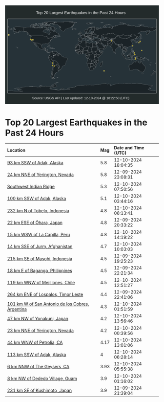 ![Map](./map.png)

# Top 20 Largest Earthquakes in the Past 24 Hours

| Location | Mag | Date and Time (UTC) |
|:---|:---|:---|
| [93 km SSW of Adak, Alaska](https://earthquake.usgs.gov/earthquakes/eventpage/us7000nxnc) | 5.8 | 12-10-2024 18:04:35 |
| [24 km NNE of Yerington, Nevada](https://earthquake.usgs.gov/earthquakes/eventpage/nn00888580) | 5.8 | 12-09-2024 23:08:31 |
| [Southwest Indian Ridge](https://earthquake.usgs.gov/earthquakes/eventpage/us7000nxj8) | 5.3 | 12-10-2024 07:50:56 |
| [100 km SSW of Adak, Alaska](https://earthquake.usgs.gov/earthquakes/eventpage/us7000nxhl) | 5.1 | 12-10-2024 03:44:16 |
| [232 km N of Tobelo, Indonesia](https://earthquake.usgs.gov/earthquakes/eventpage/us7000nxim) | 4.8 | 12-10-2024 06:13:41 |
| [22 km ESE of Ōhara, Japan](https://earthquake.usgs.gov/earthquakes/eventpage/us7000nxdu) | 4.8 | 12-09-2024 20:33:22 |
| [15 km WSW of La Capilla, Peru](https://earthquake.usgs.gov/earthquakes/eventpage/us7000nxlj) | 4.8 | 12-10-2024 14:19:22 |
| [14 km SSE of Jurm, Afghanistan](https://earthquake.usgs.gov/earthquakes/eventpage/us7000nxk3) | 4.7 | 12-10-2024 10:03:03 |
| [215 km SE of Masohi, Indonesia](https://earthquake.usgs.gov/earthquakes/eventpage/us7000nxdk) | 4.5 | 12-09-2024 19:25:23 |
| [18 km E of Baganga, Philippines](https://earthquake.usgs.gov/earthquakes/eventpage/us7000nxeu) | 4.5 | 12-09-2024 22:21:34 |
| [119 km WNW of Mejillones, Chile](https://earthquake.usgs.gov/earthquakes/eventpage/us7000nxl2) | 4.5 | 12-10-2024 12:51:27 |
| [264 km ENE of Lospalos, Timor Leste](https://earthquake.usgs.gov/earthquakes/eventpage/us7000nxev) | 4.4 | 12-09-2024 22:41:06 |
| [101 km W of San Antonio de los Cobres, Argentina](https://earthquake.usgs.gov/earthquakes/eventpage/us7000nxgz) | 4.3 | 12-10-2024 01:51:59 |
| [47 km NW of Yonakuni, Japan](https://earthquake.usgs.gov/earthquakes/eventpage/us7000nxlg) | 4.2 | 12-10-2024 13:56:46 |
| [23 km NNE of Yerington, Nevada](https://earthquake.usgs.gov/earthquakes/eventpage/nn00888661) | 4.2 | 12-10-2024 00:39:56 |
| [44 km WNW of Petrolia, CA](https://earthquake.usgs.gov/earthquakes/eventpage/nc75101006) | 4.17 | 12-10-2024 13:01:06 |
| [113 km SSW of Adak, Alaska](https://earthquake.usgs.gov/earthquakes/eventpage/ak024fuo5daz) | 4 | 12-10-2024 06:28:14 |
| [6 km NNW of The Geysers, CA](https://earthquake.usgs.gov/earthquakes/eventpage/nc75100701) | 3.93 | 12-10-2024 05:55:38 |
| [8 km NW of Dededo Village, Guam](https://earthquake.usgs.gov/earthquakes/eventpage/us7000nxj1) | 3.9 | 12-10-2024 01:16:02 |
| [231 km SE of Kushimoto, Japan](https://earthquake.usgs.gov/earthquakes/eventpage/us7000nxed) | 3.9 | 12-09-2024 21:39:04 |
